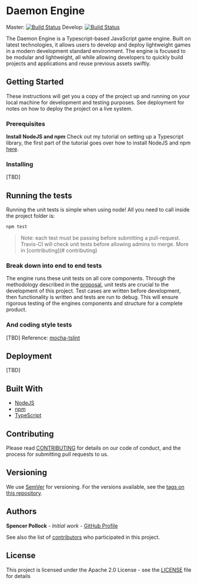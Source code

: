 # Daemon Engine

Master: [![Build Status](https://travis-ci.org/srepollock/daemon-engine.svg?branch=master)](https://travis-ci.org/srepollock/daemon-engine)
Develop: [![Build Status](https://travis-ci.org/srepollock/daemon-engine.svg?branch=develop)](https://travis-ci.org/srepollock/daemon-engine)

The Daemon Engine is a Typescript-based JavaScript game engine. Built on latest technologies, it allows users to develop and deploy lightweight games in a modern development standard environment. The engine is focused to be modular and lightweight, all while allowing developers to quickly build projects and applications and reuse previous assets swiftly.

## Getting Started

These instructions will get you a copy of the project up and running on your local machine for development and testing purposes. See deployment for notes on how to deploy the project on a live system.

### Prerequisites

**Install NodeJS and npm**
Check out my tutorial on setting up a Typescript library, the first part of the tutorial goes over how to install NodeJS and npm [here](https://github.com/srepollock/ts-lib-tutorial).

### Installing

[TBD]

## Running the tests

Running the unit tests is simple when using node! All you need to call inside the project folder is:

```sh
npm test
```

> Note: each test must be passing before submitting a pull-request. Travis-CI will check unit tests before allowing admins to merge. More in [contributing](# contributing)

### Break down into end to end tests

The engine runs these unit tests on all core components. Through the methodology described in the [proposal](https://github.com/Goodgoodies/daemon-engine/wiki/proposal), unit tests are crucial to the development of this project. Test cases are written before development, then functionality is written and tests are run to debug. This will ensure rigorous testing of the engines components and structure for a complete product.

### And coding style tests

[TBD]
Reference: [mocha-tslint](https://github.com/t-sauer/mocha-tslint)

## Deployment

[TBD]

## Built With

* [NodeJS](https://nodejs.org/en/)
* [npm](https://www.npmjs.com/)
* [TypeScript](https://www.typescriptlang.org/)

## Contributing

Please read [CONTRIBUTING](https://github.com/srepollock/daemon-engine/blob/master/CONTRIBUTING.md) for details on our code of conduct, and the process for submitting pull requests to us.

## Versioning

We use [SemVer](http://semver.org/) for versioning. For the versions available, see the [tags on this repository](https://github.com/your/project/tags). 

## Authors

**Spencer Pollock** - *Initial work* - [GitHub Profile](https://github.com/srepollock)

See also the list of [contributors](https://github.com/Goodgoodies/daemon-engine/contributors) who participated in this project.

## License

This project is licensed under the Apache 2.0 License - see the [LICENSE](https://github.com/srepollock/daemon-engine/blob/master/LICENSE.md) file for details